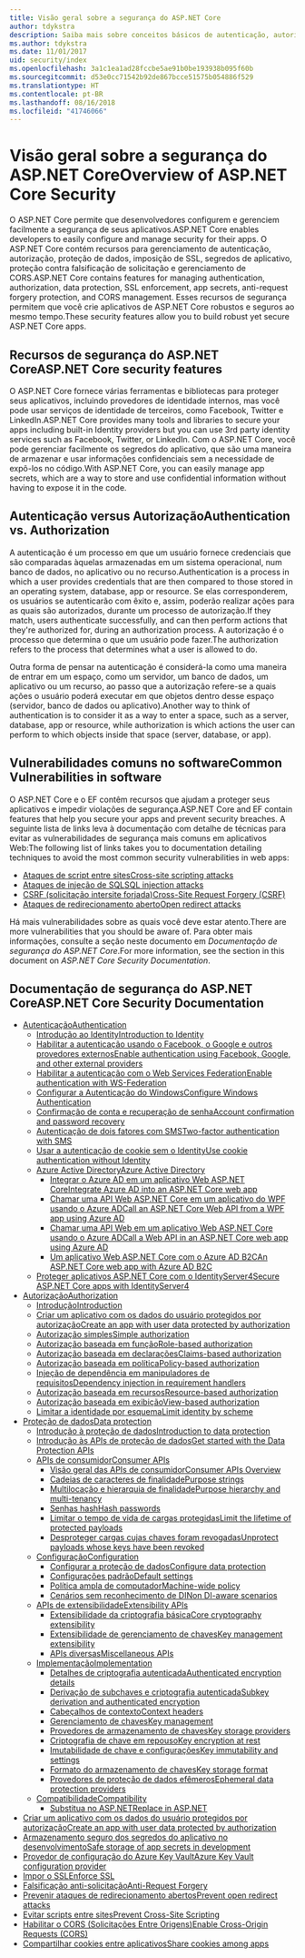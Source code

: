 ```yaml
---
title: Visão geral sobre a segurança do ASP.NET Core
author: tdykstra
description: Saiba mais sobre conceitos básicos de autenticação, autorização e segurança no ASP.NET Core.
ms.author: tdykstra
ms.date: 11/01/2017
uid: security/index
ms.openlocfilehash: 3a1c1ea1ad28fccbe5ae91b0be193938b095f60b
ms.sourcegitcommit: d53e0cc71542b92de867bcce51575b054886f529
ms.translationtype: HT
ms.contentlocale: pt-BR
ms.lasthandoff: 08/16/2018
ms.locfileid: "41746066"
---
```

# <a name="overview-of-aspnet-core-security"></a><span data-ttu-id="87f21-103">Visão geral sobre a segurança do ASP.NET Core</span><span class="sxs-lookup"><span data-stu-id="87f21-103">Overview of ASP.NET Core Security</span></span>

<span data-ttu-id="87f21-104">O ASP.NET Core permite que desenvolvedores configurem e gerenciem facilmente a segurança de seus aplicativos.</span><span class="sxs-lookup"><span data-stu-id="87f21-104">ASP.NET Core enables developers to easily configure and manage security for their apps.</span></span> <span data-ttu-id="87f21-105">O ASP.NET Core contém recursos para gerenciamento de autenticação, autorização, proteção de dados, imposição de SSL, segredos de aplicativo, proteção contra falsificação de solicitação e gerenciamento de CORS.</span><span class="sxs-lookup"><span data-stu-id="87f21-105">ASP.NET Core contains features for managing authentication, authorization, data protection, SSL enforcement, app secrets, anti-request forgery protection, and CORS management.</span></span> <span data-ttu-id="87f21-106">Esses recursos de segurança permitem que você crie aplicativos de ASP.NET Core robustos e seguros ao mesmo tempo.</span><span class="sxs-lookup"><span data-stu-id="87f21-106">These security features allow you to build robust yet secure ASP.NET Core apps.</span></span>

## <a name="aspnet-core-security-features"></a><span data-ttu-id="87f21-107">Recursos de segurança do ASP.NET Core</span><span class="sxs-lookup"><span data-stu-id="87f21-107">ASP.NET Core security features</span></span>

<span data-ttu-id="87f21-108">O ASP.NET Core fornece várias ferramentas e bibliotecas para proteger seus aplicativos, incluindo provedores de identidade internos, mas você pode usar serviços de identidade de terceiros, como Facebook, Twitter e LinkedIn.</span><span class="sxs-lookup"><span data-stu-id="87f21-108">ASP.NET Core provides many tools and libraries to secure your apps including built-in Identity providers but you can use 3rd party identity services such as Facebook, Twitter, or LinkedIn.</span></span> <span data-ttu-id="87f21-109">Com o ASP.NET Core, você pode gerenciar facilmente os segredos do aplicativo, que são uma maneira de armazenar e usar informações confidenciais sem a necessidade de expô-los no código.</span><span class="sxs-lookup"><span data-stu-id="87f21-109">With ASP.NET Core, you can easily manage app secrets, which are a way to store and use confidential information without having to expose it in the code.</span></span>

## <a name="authentication-vs-authorization"></a><span data-ttu-id="87f21-110">Autenticação versus Autorização</span><span class="sxs-lookup"><span data-stu-id="87f21-110">Authentication vs. Authorization</span></span>

<span data-ttu-id="87f21-111">A autenticação é um processo em que um usuário fornece credenciais que são comparadas àquelas armazenadas em um sistema operacional, num banco de dados, no aplicativo ou no recurso.</span><span class="sxs-lookup"><span data-stu-id="87f21-111">Authentication is a process in which a user provides credentials that are then compared to those stored in an operating system, database, app or resource.</span></span> <span data-ttu-id="87f21-112">Se elas corresponderem, os usuários se autenticarão com êxito e, assim, poderão realizar ações para as quais são autorizados, durante um processo de autorização.</span><span class="sxs-lookup"><span data-stu-id="87f21-112">If they match, users authenticate successfully, and can then perform actions that they're authorized for, during an authorization process.</span></span> <span data-ttu-id="87f21-113">A autorização é o processo que determina o que um usuário pode fazer.</span><span class="sxs-lookup"><span data-stu-id="87f21-113">The authorization refers to the process that determines what a user is allowed to do.</span></span>

<span data-ttu-id="87f21-114">Outra forma de pensar na autenticação é considerá-la como uma maneira de entrar em um espaço, como um servidor, um banco de dados, um aplicativo ou um recurso, ao passo que a autorização refere-se a quais ações o usuário poderá executar em que objetos dentro desse espaço (servidor, banco de dados ou aplicativo).</span><span class="sxs-lookup"><span data-stu-id="87f21-114">Another way to think of authentication is to consider it as a way to enter a space, such as a server, database, app or resource, while authorization is which actions the user can perform to which objects inside that space (server, database, or app).</span></span>

## <a name="common-vulnerabilities-in-software"></a><span data-ttu-id="87f21-115">Vulnerabilidades comuns no software</span><span class="sxs-lookup"><span data-stu-id="87f21-115">Common Vulnerabilities in software</span></span>

<span data-ttu-id="87f21-116">O ASP.NET Core e o EF contêm recursos que ajudam a proteger seus aplicativos e impedir violações de segurança.</span><span class="sxs-lookup"><span data-stu-id="87f21-116">ASP.NET Core and EF contain features that help you secure your apps and prevent security breaches.</span></span> <span data-ttu-id="87f21-117">A seguinte lista de links leva à documentação com detalhe de técnicas para evitar as vulnerabilidades de segurança mais comuns em aplicativos Web:</span><span class="sxs-lookup"><span data-stu-id="87f21-117">The following list of links takes you to documentation detailing techniques to avoid the most common security vulnerabilities in web apps:</span></span>

* [<span data-ttu-id="87f21-118">Ataques de script entre sites</span><span class="sxs-lookup"><span data-stu-id="87f21-118">Cross-site scripting attacks</span></span>](xref:security/cross-site-scripting)
* [<span data-ttu-id="87f21-119">Ataques de injeção de SQL</span><span class="sxs-lookup"><span data-stu-id="87f21-119">SQL injection attacks</span></span>](https://docs.microsoft.com/ef/core/querying/raw-sql)
* [<span data-ttu-id="87f21-120">CSRF (solicitação intersite forjada)</span><span class="sxs-lookup"><span data-stu-id="87f21-120">Cross-Site Request Forgery (CSRF)</span></span>](xref:security/anti-request-forgery)
* [<span data-ttu-id="87f21-121">Ataques de redirecionamento aberto</span><span class="sxs-lookup"><span data-stu-id="87f21-121">Open redirect attacks</span></span>](xref:security/preventing-open-redirects)

<span data-ttu-id="87f21-122">Há mais vulnerabilidades sobre as quais você deve estar atento.</span><span class="sxs-lookup"><span data-stu-id="87f21-122">There are more vulnerabilities that you should be aware of.</span></span> <span data-ttu-id="87f21-123">Para obter mais informações, consulte a seção neste documento em *Documentação de segurança do ASP.NET Core*.</span><span class="sxs-lookup"><span data-stu-id="87f21-123">For more information, see the section in this document on *ASP.NET Core Security Documentation*.</span></span>

## <a name="aspnet-core-security-documentation"></a><span data-ttu-id="87f21-124">Documentação de segurança do ASP.NET Core</span><span class="sxs-lookup"><span data-stu-id="87f21-124">ASP.NET Core Security Documentation</span></span>

*   [<span data-ttu-id="87f21-125">Autenticação</span><span class="sxs-lookup"><span data-stu-id="87f21-125">Authentication</span></span>](xref:security/authentication/index)
    *   [<span data-ttu-id="87f21-126">Introdução ao Identity</span><span class="sxs-lookup"><span data-stu-id="87f21-126">Introduction to Identity</span></span>](xref:security/authentication/identity)
    *   [<span data-ttu-id="87f21-127">Habilitar a autenticação usando o Facebook, o Google e outros provedores externos</span><span class="sxs-lookup"><span data-stu-id="87f21-127">Enable authentication using Facebook, Google, and other external providers</span></span>](xref:security/authentication/social/index)
    *   [<span data-ttu-id="87f21-128">Habilitar a autenticação com o Web Services Federation</span><span class="sxs-lookup"><span data-stu-id="87f21-128">Enable authentication with WS-Federation</span></span>](xref:security/authentication/ws-federation)
    * [<span data-ttu-id="87f21-129">Configurar a Autenticação do Windows</span><span class="sxs-lookup"><span data-stu-id="87f21-129">Configure Windows Authentication</span></span>](xref:security/authentication/windowsauth)
    *   [<span data-ttu-id="87f21-130">Confirmação de conta e recuperação de senha</span><span class="sxs-lookup"><span data-stu-id="87f21-130">Account confirmation and password recovery</span></span>](xref:security/authentication/accconfirm)
    *   [<span data-ttu-id="87f21-131">Autenticação de dois fatores com SMS</span><span class="sxs-lookup"><span data-stu-id="87f21-131">Two-factor authentication with SMS</span></span>](xref:security/authentication/2fa)
    *   [<span data-ttu-id="87f21-132">Usar a autenticação de cookie sem o Identity</span><span class="sxs-lookup"><span data-stu-id="87f21-132">Use cookie authentication without Identity</span></span>](xref:security/authentication/cookie)
    *   [<span data-ttu-id="87f21-133">Azure Active Directory</span><span class="sxs-lookup"><span data-stu-id="87f21-133">Azure Active Directory</span></span>](xref:security/authentication/azure-active-directory/index)
        *   [<span data-ttu-id="87f21-134">Integrar o Azure AD em um aplicativo Web ASP.NET Core</span><span class="sxs-lookup"><span data-stu-id="87f21-134">Integrate Azure AD into an ASP.NET Core web app</span></span>](https://azure.microsoft.com/documentation/samples/active-directory-dotnet-webapp-openidconnect-aspnetcore/)
        *   [<span data-ttu-id="87f21-135">Chamar uma API Web ASP.NET Core em um aplicativo do WPF usando o Azure AD</span><span class="sxs-lookup"><span data-stu-id="87f21-135">Call an ASP.NET Core Web API from a WPF app using Azure AD</span></span>](https://azure.microsoft.com/documentation/samples/active-directory-dotnet-native-aspnetcore/)
        *   [<span data-ttu-id="87f21-136">Chamar uma API Web em um aplicativo Web ASP.NET Core usando o Azure AD</span><span class="sxs-lookup"><span data-stu-id="87f21-136">Call a Web API in an ASP.NET Core web app using Azure AD</span></span>](https://azure.microsoft.com/documentation/samples/active-directory-dotnet-webapp-webapi-openidconnect-aspnetcore/)
        *   [<span data-ttu-id="87f21-137">Um aplicativo Web ASP.NET Core com o Azure AD B2C</span><span class="sxs-lookup"><span data-stu-id="87f21-137">An ASP.NET Core web app with Azure AD B2C</span></span>](https://azure.microsoft.com/resources/samples/active-directory-b2c-dotnetcore-webapp/)
    *   [<span data-ttu-id="87f21-138">Proteger aplicativos ASP.NET Core com o IdentityServer4</span><span class="sxs-lookup"><span data-stu-id="87f21-138">Secure ASP.NET Core apps with IdentityServer4</span></span>](https://identityserver4.readthedocs.io)
*   [<span data-ttu-id="87f21-139">Autorização</span><span class="sxs-lookup"><span data-stu-id="87f21-139">Authorization</span></span>](xref:security/authorization/index)
    *   [<span data-ttu-id="87f21-140">Introdução</span><span class="sxs-lookup"><span data-stu-id="87f21-140">Introduction</span></span>](xref:security/authorization/introduction)
    *   [<span data-ttu-id="87f21-141">Criar um aplicativo com os dados do usuário protegidos por autorização</span><span class="sxs-lookup"><span data-stu-id="87f21-141">Create an app with user data protected by authorization</span></span>](xref:security/authorization/secure-data)
    *   [<span data-ttu-id="87f21-142">Autorização simples</span><span class="sxs-lookup"><span data-stu-id="87f21-142">Simple authorization</span></span>](xref:security/authorization/simple)
    *   [<span data-ttu-id="87f21-143">Autorização baseada em função</span><span class="sxs-lookup"><span data-stu-id="87f21-143">Role-based authorization</span></span>](xref:security/authorization/roles)
    *   [<span data-ttu-id="87f21-144">Autorização baseada em declarações</span><span class="sxs-lookup"><span data-stu-id="87f21-144">Claims-based authorization</span></span>](xref:security/authorization/claims)
    *   [<span data-ttu-id="87f21-145">Autorização baseada em política</span><span class="sxs-lookup"><span data-stu-id="87f21-145">Policy-based authorization</span></span>](xref:security/authorization/policies)
    *   [<span data-ttu-id="87f21-146">Injeção de dependência em manipuladores de requisitos</span><span class="sxs-lookup"><span data-stu-id="87f21-146">Dependency injection in requirement handlers</span></span>](xref:security/authorization/dependencyinjection)
    *   [<span data-ttu-id="87f21-147">Autorização baseada em recursos</span><span class="sxs-lookup"><span data-stu-id="87f21-147">Resource-based authorization</span></span>](xref:security/authorization/resourcebased)
    *   [<span data-ttu-id="87f21-148">Autorização baseada em exibição</span><span class="sxs-lookup"><span data-stu-id="87f21-148">View-based authorization</span></span>](xref:security/authorization/views)
    *   [<span data-ttu-id="87f21-149">Limitar a identidade por esquema</span><span class="sxs-lookup"><span data-stu-id="87f21-149">Limit identity by scheme</span></span>](xref:security/authorization/limitingidentitybyscheme)
*   [<span data-ttu-id="87f21-150">Proteção de dados</span><span class="sxs-lookup"><span data-stu-id="87f21-150">Data protection</span></span>](xref:security/data-protection/index)
    *   [<span data-ttu-id="87f21-151">Introdução à proteção de dados</span><span class="sxs-lookup"><span data-stu-id="87f21-151">Introduction to data protection</span></span>](xref:security/data-protection/introduction)
    *   [<span data-ttu-id="87f21-152">Introdução às APIs de proteção de dados</span><span class="sxs-lookup"><span data-stu-id="87f21-152">Get started with the Data Protection APIs</span></span>](xref:security/data-protection/using-data-protection)
    *   [<span data-ttu-id="87f21-153">APIs de consumidor</span><span class="sxs-lookup"><span data-stu-id="87f21-153">Consumer APIs</span></span>](xref:security/data-protection/consumer-apis/index)
        *   [<span data-ttu-id="87f21-154">Visão geral das APIs de consumidor</span><span class="sxs-lookup"><span data-stu-id="87f21-154">Consumer APIs Overview</span></span>](xref:security/data-protection/consumer-apis/overview)
        *   [<span data-ttu-id="87f21-155">Cadeias de caracteres de finalidade</span><span class="sxs-lookup"><span data-stu-id="87f21-155">Purpose strings</span></span>](xref:security/data-protection/consumer-apis/purpose-strings)
        *   [<span data-ttu-id="87f21-156">Multilocação e hierarquia de finalidade</span><span class="sxs-lookup"><span data-stu-id="87f21-156">Purpose hierarchy and multi-tenancy</span></span>](xref:security/data-protection/consumer-apis/purpose-strings-multitenancy)
        *   [<span data-ttu-id="87f21-157">Senhas hash</span><span class="sxs-lookup"><span data-stu-id="87f21-157">Hash passwords</span></span>](xref:security/data-protection/consumer-apis/password-hashing)
        *   [<span data-ttu-id="87f21-158">Limitar o tempo de vida de cargas protegidas</span><span class="sxs-lookup"><span data-stu-id="87f21-158">Limit the lifetime of protected payloads</span></span>](xref:security/data-protection/consumer-apis/limited-lifetime-payloads)
        *   [<span data-ttu-id="87f21-159">Desproteger cargas cujas chaves foram revogadas</span><span class="sxs-lookup"><span data-stu-id="87f21-159">Unprotect payloads whose keys have been revoked</span></span>](xref:security/data-protection/consumer-apis/dangerous-unprotect)
    *   [<span data-ttu-id="87f21-160">Configuração</span><span class="sxs-lookup"><span data-stu-id="87f21-160">Configuration</span></span>](xref:security/data-protection/configuration/index)
        *   [<span data-ttu-id="87f21-161">Configurar a proteção de dados</span><span class="sxs-lookup"><span data-stu-id="87f21-161">Configure data protection</span></span>](xref:security/data-protection/configuration/overview)
        *   [<span data-ttu-id="87f21-162">Configurações padrão</span><span class="sxs-lookup"><span data-stu-id="87f21-162">Default settings</span></span>](xref:security/data-protection/configuration/default-settings)
        *   [<span data-ttu-id="87f21-163">Política ampla de computador</span><span class="sxs-lookup"><span data-stu-id="87f21-163">Machine-wide policy</span></span>](xref:security/data-protection/configuration/machine-wide-policy)
        *   [<span data-ttu-id="87f21-164">Cenários sem reconhecimento de DI</span><span class="sxs-lookup"><span data-stu-id="87f21-164">Non DI-aware scenarios</span></span>](xref:security/data-protection/configuration/non-di-scenarios)
    *   [<span data-ttu-id="87f21-165">APIs de extensibilidade</span><span class="sxs-lookup"><span data-stu-id="87f21-165">Extensibility APIs</span></span>](xref:security/data-protection/extensibility/index)
        *   [<span data-ttu-id="87f21-166">Extensibilidade da criptografia básica</span><span class="sxs-lookup"><span data-stu-id="87f21-166">Core cryptography extensibility</span></span>](xref:security/data-protection/extensibility/core-crypto)
        *   [<span data-ttu-id="87f21-167">Extensibilidade de gerenciamento de chaves</span><span class="sxs-lookup"><span data-stu-id="87f21-167">Key management extensibility</span></span>](xref:security/data-protection/extensibility/key-management)
        *   [<span data-ttu-id="87f21-168">APIs diversas</span><span class="sxs-lookup"><span data-stu-id="87f21-168">Miscellaneous APIs</span></span>](xref:security/data-protection/extensibility/misc-apis)
    *   [<span data-ttu-id="87f21-169">Implementação</span><span class="sxs-lookup"><span data-stu-id="87f21-169">Implementation</span></span>](xref:security/data-protection/implementation/index)
        *   [<span data-ttu-id="87f21-170">Detalhes de criptografia autenticada</span><span class="sxs-lookup"><span data-stu-id="87f21-170">Authenticated encryption details</span></span>](xref:security/data-protection/implementation/authenticated-encryption-details)
        *   [<span data-ttu-id="87f21-171">Derivação de subchaves e criptografia autenticada</span><span class="sxs-lookup"><span data-stu-id="87f21-171">Subkey derivation and authenticated encryption</span></span>](xref:security/data-protection/implementation/subkeyderivation)
        *   [<span data-ttu-id="87f21-172">Cabeçalhos de contexto</span><span class="sxs-lookup"><span data-stu-id="87f21-172">Context headers</span></span>](xref:security/data-protection/implementation/context-headers)
        *   [<span data-ttu-id="87f21-173">Gerenciamento de chaves</span><span class="sxs-lookup"><span data-stu-id="87f21-173">Key management</span></span>](xref:security/data-protection/implementation/key-management)
        *   [<span data-ttu-id="87f21-174">Provedores de armazenamento de chaves</span><span class="sxs-lookup"><span data-stu-id="87f21-174">Key storage providers</span></span>](xref:security/data-protection/implementation/key-storage-providers)
        *   [<span data-ttu-id="87f21-175">Criptografia de chave em repouso</span><span class="sxs-lookup"><span data-stu-id="87f21-175">Key encryption at rest</span></span>](xref:security/data-protection/implementation/key-encryption-at-rest)
        *   [<span data-ttu-id="87f21-176">Imutabilidade de chave e configurações</span><span class="sxs-lookup"><span data-stu-id="87f21-176">Key immutability and settings</span></span>](xref:security/data-protection/implementation/key-immutability)
        *   [<span data-ttu-id="87f21-177">Formato do armazenamento de chaves</span><span class="sxs-lookup"><span data-stu-id="87f21-177">Key storage format</span></span>](xref:security/data-protection/implementation/key-storage-format)
        *   [<span data-ttu-id="87f21-178">Provedores de proteção de dados efêmeros</span><span class="sxs-lookup"><span data-stu-id="87f21-178">Ephemeral data protection providers</span></span>](xref:security/data-protection/implementation/key-storage-ephemeral)
    *   [<span data-ttu-id="87f21-179">Compatibilidade</span><span class="sxs-lookup"><span data-stu-id="87f21-179">Compatibility</span></span>](xref:security/data-protection/compatibility/index)
        *   [<span data-ttu-id="87f21-180">Substitua <machineKey> no ASP.NET</span><span class="sxs-lookup"><span data-stu-id="87f21-180">Replace <machineKey> in ASP.NET</span></span>](xref:security/data-protection/compatibility/replacing-machinekey)
*   [<span data-ttu-id="87f21-181">Criar um aplicativo com os dados do usuário protegidos por autorização</span><span class="sxs-lookup"><span data-stu-id="87f21-181">Create an app with user data protected by authorization</span></span>](xref:security/authorization/secure-data)
*   [<span data-ttu-id="87f21-182">Armazenamento seguro dos segredos do aplicativo no desenvolvimento</span><span class="sxs-lookup"><span data-stu-id="87f21-182">Safe storage of app secrets in development</span></span>](xref:security/app-secrets)
*   [<span data-ttu-id="87f21-183">Provedor de configuração do Azure Key Vault</span><span class="sxs-lookup"><span data-stu-id="87f21-183">Azure Key Vault configuration provider</span></span>](xref:security/key-vault-configuration)
*   [<span data-ttu-id="87f21-184">Impor o SSL</span><span class="sxs-lookup"><span data-stu-id="87f21-184">Enforce SSL</span></span>](xref:security/enforcing-ssl)
*   [<span data-ttu-id="87f21-185">Falsificação anti-solicitação</span><span class="sxs-lookup"><span data-stu-id="87f21-185">Anti-Request Forgery</span></span>](xref:security/anti-request-forgery)
*   [<span data-ttu-id="87f21-186">Prevenir ataques de redirecionamento abertos</span><span class="sxs-lookup"><span data-stu-id="87f21-186">Prevent open redirect attacks</span></span>](xref:security/preventing-open-redirects)
*   [<span data-ttu-id="87f21-187">Evitar scripts entre sites</span><span class="sxs-lookup"><span data-stu-id="87f21-187">Prevent Cross-Site Scripting</span></span>](xref:security/cross-site-scripting)
*   [<span data-ttu-id="87f21-188">Habilitar o CORS (Solicitações Entre Origens)</span><span class="sxs-lookup"><span data-stu-id="87f21-188">Enable Cross-Origin Requests (CORS)</span></span>](xref:security/cors)
*   [<span data-ttu-id="87f21-189">Compartilhar cookies entre aplicativos</span><span class="sxs-lookup"><span data-stu-id="87f21-189">Share cookies among apps</span></span>](xref:security/cookie-sharing)
